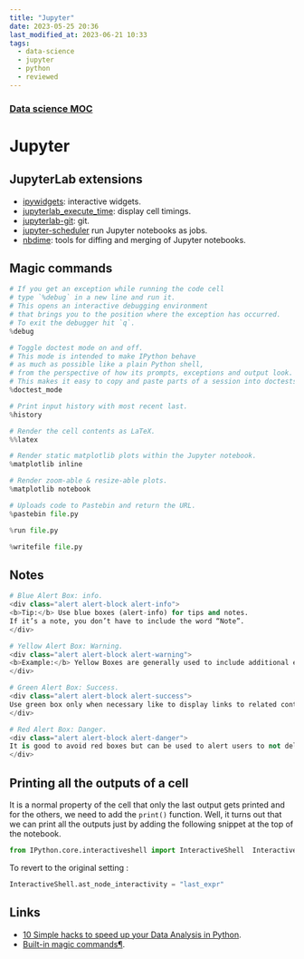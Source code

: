 ```yaml
---
title: "Jupyter"
date: 2023-05-25 20:36
last_modified_at: 2023-06-21 10:33
tags:
  - data-science
  - jupyter
  - python
  - reviewed
---
```


### [Data science MOC](Data%20science%20MOC.md)

# Jupyter

## JupyterLab extensions

* [ipywidgets](https://github.com/jupyter-widgets/ipywidgets): interactive widgets.
* [jupyterlab_execute_time](https://github.com/deshaw/jupyterlab-execute-time): display cell timings.
* [jupyterlab-git](https://github.com/jupyterlab/jupyterlab-git): git.
* [jupyter-scheduler](https://github.com/jupyter-server/jupyter-scheduler) run Jupyter notebooks as jobs.
* [nbdime](https://github.com/jupyter/nbdime): tools for diffing and merging of Jupyter notebooks.

## Magic commands

```python
# If you get an exception while running the code cell
# type `%debug` in a new line and run it.
# This opens an interactive debugging environment
# that brings you to the position where the exception has occurred.
# To exit the debugger hit `q`.
%debug

# Toggle doctest mode on and off.
# This mode is intended to make IPython behave
# as much as possible like a plain Python shell,
# from the perspective of how its prompts, exceptions and output look.
# This makes it easy to copy and paste parts of a session into doctests.
%doctest_mode

# Print input history with most recent last.
%history

# Render the cell contents as LaTeX.
%%latex

# Render static matplotlib plots within the Jupyter notebook.
%matplotlib inline

# Render zoom-able & resize-able plots.
%matplotlib notebook

# Uploads code to Pastebin and return the URL.
%pastebin file.py

%run file.py

%writefile file.py
```

## Notes

```python
# Blue Alert Box: info.
<div class="alert alert-block alert-info">
<b>Tip:</b> Use blue boxes (alert-info) for tips and notes. 
If it’s a note, you don’t have to include the word “Note”.
</div>

# Yellow Alert Box: Warning.
<div class="alert alert-block alert-warning">
<b>Example:</b> Yellow Boxes are generally used to include additional examples or mathematical formulas.
</div>

# Green Alert Box: Success.
<div class="alert alert-block alert-success">
Use green box only when necessary like to display links to related content.
</div>

# Red Alert Box: Danger.
<div class="alert alert-block alert-danger">
It is good to avoid red boxes but can be used to alert users to not delete some important part of code etc. 
</div>
```

## Printing all the outputs of a cell

It is a normal property of the cell that only the last output gets printed and for the others, we need to add the `print()` function. Well, it turns out that we can print all the outputs just by adding the following snippet at the top of the notebook.

```python
from IPython.core.interactiveshell import InteractiveShell  InteractiveShell.ast_node_interactivity = "all"
```

To revert to the original setting :

```python
InteractiveShell.ast_node_interactivity = "last_expr"
```



## Links

* [10 Simple hacks to speed up your Data Analysis in Python](https://towardsdatascience.com/10-simple-hacks-to-speed-up-your-data-analysis-in-python-ec18c6396e6b).
* [Built-in magic commands¶](https://ipython.readthedocs.io/en/stable/interactive/magics.html).
